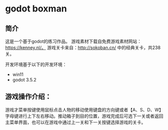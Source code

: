 # godot boxman

## 简介

这是一个基于godot的练习作品。
游戏素材下载自免费游戏素材网站：https://kenney.nl/。
游戏关卡来自：http://sokoban.cn/ 中的经典关卡，共238关。

开发环境基于以下的开发环境：

- win11
- godot 3.5.2



## 游戏操作介绍：
游戏才菜单按键使用鼠标点击人物的移动使用键盘的方向键或者【A、S、D、W】字母键进行上下左右移动。推动箱子到目的位置，游戏完成后可选下一关或者返回主菜单界面，也可以在游戏中通过上一关和下一关按键选择游戏的关卡。

